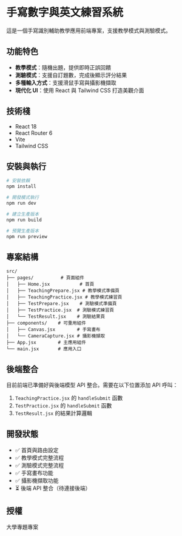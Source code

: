 # 手寫數字與英文練習系統

這是一個手寫識別輔助教學應用前端專案，支援教學模式與測驗模式。

## 功能特色

- **教學模式**：隨機出題，提供即時正誤回饋
- **測驗模式**：支援自訂題數，完成後顯示評分結果
- **多種輸入方式**：支援滑鼠手寫與攝影機擷取
- **現代化 UI**：使用 React 與 Tailwind CSS 打造美觀介面

## 技術棧

- React 18
- React Router 6
- Vite
- Tailwind CSS

## 安裝與執行

```bash
# 安裝依賴
npm install

# 開發模式執行
npm run dev

# 建立生產版本
npm run build

# 預覽生產版本
npm run preview
```

## 專案結構

```
src/
├── pages/          # 頁面組件
│   ├── Home.jsx           # 首頁
│   ├── TeachingPrepare.jsx # 教學模式準備頁
│   ├── TeachingPractice.jsx # 教學模式練習頁
│   ├── TestPrepare.jsx    # 測驗模式準備頁
│   ├── TestPractice.jsx  # 測驗模式練習頁
│   └── TestResult.jsx    # 測驗結果頁
├── components/    # 可重用組件
│   ├── Canvas.jsx        # 手寫畫布
│   └── CameraCapture.jsx # 攝影機擷取
├── App.jsx        # 主應用組件
└── main.jsx       # 應用入口
```

## 後端整合

目前前端已準備好與後端模型 API 整合。需要在以下位置添加 API 呼叫：

1. `TeachingPractice.jsx` 的 `handleSubmit` 函數
2. `TestPractice.jsx` 的 `handleSubmit` 函數
3. `TestResult.jsx` 的結果計算邏輯

## 開發狀態

- ✅ 首頁與路由設定
- ✅ 教學模式完整流程
- ✅ 測驗模式完整流程
- ✅ 手寫畫布功能
- ✅ 攝影機擷取功能
- ⏳ 後端 API 整合（待連接後端）

## 授權

大學專題專案

